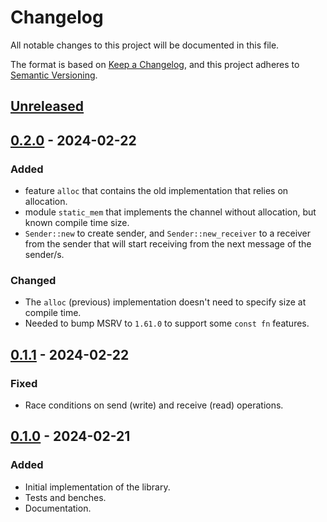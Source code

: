 # Changelog

All notable changes to this project will be documented in this file.

The format is based on [Keep a Changelog](https://keepachangelog.com/en/1.1.0/),
and this project adheres to [Semantic Versioning](https://semver.org/spec/v2.0.0.html).

## [Unreleased]

## [0.2.0] - 2024-02-22

### Added
- feature `alloc` that contains the old implementation that relies on allocation.
- module `static_mem` that implements the channel without allocation, but known compile time size.
- `Sender::new` to create sender, and `Sender::new_receiver` to a receiver from the sender that will
  start receiving from the next message of the sender/s.

### Changed
- The `alloc` (previous) implementation doesn't need to specify size at compile time.
- Needed to bump MSRV to `1.61.0` to support some `const fn` features.

## [0.1.1] - 2024-02-22

### Fixed
- Race conditions on send (write) and receive (read) operations.

## [0.1.0] - 2024-02-21

### Added

- Initial implementation of the library.
- Tests and benches.
- Documentation.

[unreleased]: https://github.com/Amjad50/blinkcast/compare/v0.2.0...HEAD
[0.2.0]: https://github.com/Amjad50/blinkcast/compare/v0.1.1...v0.2.0
[0.1.1]: https://github.com/Amjad50/blinkcast/compare/v0.1.0...v0.1.1
[0.1.0]: https://github.com/Amjad50/blinkcast/compare/a9761ca3c16404ffd8c00efe0ed26fa377bb444d...v0.1.0
